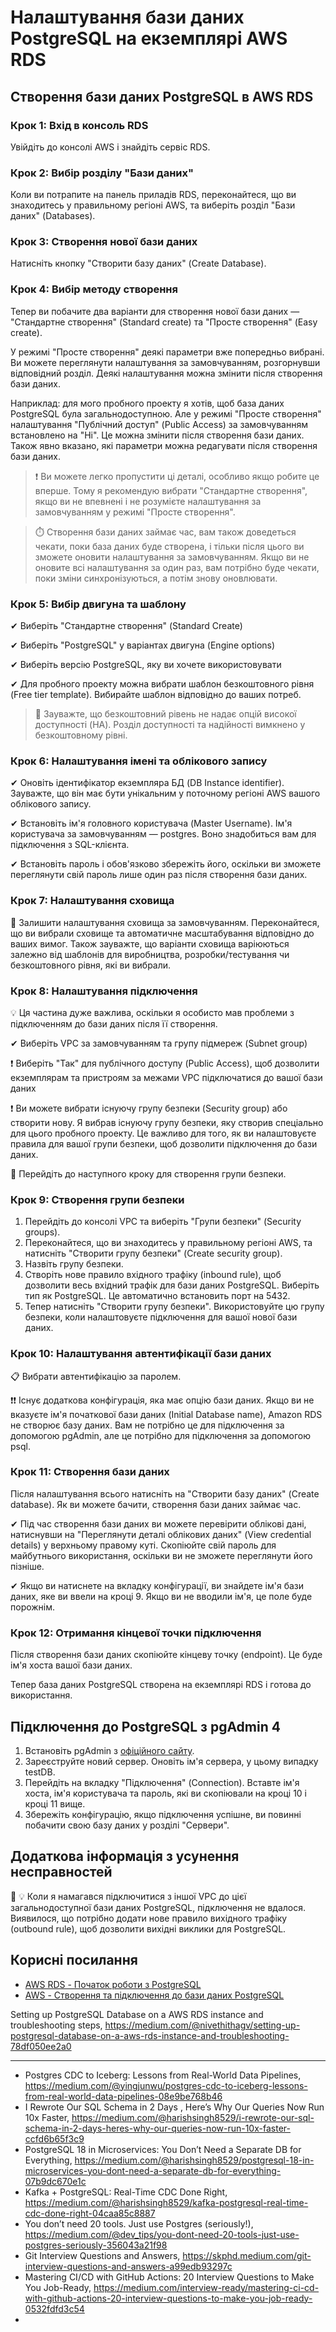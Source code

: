 

# Налаштування бази даних PostgreSQL на екземплярі AWS RDS 

## Створення бази даних PostgreSQL в AWS RDS

### Крок 1: Вхід в консоль RDS

Увійдіть до консолі AWS і знайдіть сервіс RDS.

### Крок 2: Вибір розділу "Бази даних"

Коли ви потрапите на панель приладів RDS, переконайтеся, що ви знаходитесь у правильному регіоні AWS, та виберіть розділ "Бази даних" (Databases).

### Крок 3: Створення нової бази даних

Натисніть кнопку "Створити базу даних" (Create Database).

### Крок 4: Вибір методу створення

Тепер ви побачите два варіанти для створення нової бази даних — "Стандартне створення" (Standard create) та "Просте створення" (Easy create).

У режимі "Просте створення" деякі параметри вже попередньо вибрані. Ви можете переглянути налаштування за замовчуванням, розгорнувши відповідний розділ. Деякі налаштування можна змінити після створення бази даних.

Наприклад: для мого пробного проекту я хотів, щоб база даних PostgreSQL була загальнодоступною. Але у режимі "Просте створення" налаштування "Публічний доступ" (Public Access) за замовчуванням встановлено на "Ні". Це можна змінити після створення бази даних. Також явно вказано, які параметри можна редагувати після створення бази даних.

> ❗️ Ви можете легко пропустити ці деталі, особливо якщо робите це вперше. Тому я рекомендую вибрати "Стандартне створення", якщо ви не впевнені і не розумієте налаштування за замовчуванням у режимі "Просте створення".

> ⏱️ Створення бази даних займає час, вам також доведеться чекати, поки база даних буде створена, і тільки після цього ви зможете оновити налаштування за замовчуванням. Якщо ви не оновите всі налаштування за один раз, вам потрібно буде чекати, поки зміни синхронізуються, а потім знову оновлювати.

### Крок 5: Вибір двигуна та шаблону

✔ Виберіть "Стандартне створення" (Standard Create)

✔ Виберіть "PostgreSQL" у варіантах двигуна (Engine options)

✔ Виберіть версію PostgreSQL, яку ви хочете використовувати

✔ Для пробного проекту можна вибрати шаблон безкоштовного рівня (Free tier template). Вибирайте шаблон відповідно до ваших потреб.

> 📓 Зауважте, що безкоштовний рівень не надає опцій високої доступності (HA). Розділ доступності та надійності вимкнено у безкоштовному рівні.

### Крок 6: Налаштування імені та облікового запису

✔ Оновіть ідентифікатор екземпляра БД (DB Instance identifier). Зауважте, що він має бути унікальним у поточному регіоні AWS вашого облікового запису.

✔ Встановіть ім'я головного користувача (Master Username). Ім'я користувача за замовчуванням — postgres. Воно знадобиться вам для підключення з SQL-клієнта.

✔ Встановіть пароль і обов'язково збережіть його, оскільки ви зможете переглянути свій пароль лише один раз після створення бази даних.

### Крок 7: Налаштування сховища

📓 Залишити налаштування сховища за замовчуванням. Переконайтеся, що ви вибрали сховище та автоматичне масштабування відповідно до ваших вимог. Також зауважте, що варіанти сховища варіюються залежно від шаблонів для виробництва, розробки/тестування чи безкоштовного рівня, які ви вибрали.

### Крок 8: Налаштування підключення

💡 Ця частина дуже важлива, оскільки я особисто мав проблеми з підключенням до бази даних після її створення.

✔ Виберіть VPC за замовчуванням та групу підмереж (Subnet group)

❗️ Виберіть "Так" для публічного доступу (Public Access), щоб дозволити екземплярам та пристроям за межами VPC підключатися до вашої бази даних

❗️ Ви можете вибрати існуючу групу безпеки (Security group) або створити нову. Я вибрав існуючу групу безпеки, яку створив спеціально для цього пробного проекту. Це важливо для того, як ви налаштовуєте правила для вашої групи безпеки, щоб дозволити підключення до бази даних.

📓 Перейдіть до наступного кроку для створення групи безпеки.

### Крок 9: Створення групи безпеки

1. Перейдіть до консолі VPC та виберіть "Групи безпеки" (Security groups).
2. Переконайтеся, що ви знаходитесь у правильному регіоні AWS, та натисніть "Створити групу безпеки" (Create security group).
3. Назвіть групу безпеки.
4. Створіть нове правило вхідного трафіку (inbound rule), щоб дозволити весь вхідний трафік для бази даних PostgreSQL. Виберіть тип як PostgreSQL. Це автоматично встановить порт на 5432.
5. Тепер натисніть "Створити групу безпеки". Використовуйте цю групу безпеки, коли налаштовуєте підключення для вашої нової бази даних.

### Крок 10: Налаштування автентифікації бази даних

📋  Вибрати автентифікацію за паролем.

❗️❗️ Існує додаткова конфігурація, яка має опцію бази даних. Якщо ви не вказуєте ім'я початкової бази даних (Initial Database name), Amazon RDS не створює базу даних. Вам не потрібно це для підключення за допомогою pgAdmin, але це потрібно для підключення за допомогою psql.

### Крок 11: Створення бази даних

Після налаштування всього натисніть на "Створити базу даних" (Create database). Як ви можете бачити, створення бази даних займає час.

✔ Під час створення бази даних ви можете перевірити облікові дані, натиснувши на "Переглянути деталі облікових даних" (View credential details) у верхньому правому куті. Скопіюйте свій пароль для майбутнього використання, оскільки ви не зможете переглянути його пізніше.

✔ Якщо ви натиснете на вкладку конфігурації, ви знайдете ім'я бази даних, яке ви ввели на кроці 9. Якщо ви не вводили ім'я, це поле буде порожнім.

### Крок 12: Отримання кінцевої точки підключення

Після створення бази даних скопіюйте кінцеву точку (endpoint). Це буде ім'я хоста вашої бази даних.

Тепер база даних PostgreSQL створена на екземплярі RDS і готова до використання.

## Підключення до PostgreSQL з pgAdmin 4

1. Встановіть pgAdmin з [офіційного сайту](https://www.pgadmin.org/).
2. Зареєструйте новий сервер. Оновіть ім'я сервера, у цьому випадку testDB.
3. Перейдіть на вкладку "Підключення" (Connection). Вставте ім'я хоста, ім'я користувача та пароль, які ви скопіювали на кроці 10 і кроці 11 вище.
4. Збережіть конфігурацію, якщо підключення успішне, ви повинні побачити свою базу даних у розділі "Сервери".

## Додаткова інформація з усунення несправностей

📓 💡 Коли я намагався підключитися з іншої VPC до цієї загальнодоступної бази даних PostgreSQL, підключення не вдалося. Виявилося, що потрібно додати нове правило вихідного трафіку (outbound rule), щоб дозволити вихідні виклики для PostgreSQL.

## Корисні посилання

- [AWS RDS - Початок роботи з PostgreSQL](https://docs.aws.amazon.com/AmazonRDS/latest/UserGuide/CHAP_GettingStarted.CreatingConnecting.PostgreSQL.html)
- [AWS - Створення та підключення до бази даних PostgreSQL](https://aws.amazon.com/getting-started/hands-on/create-connect-postgresql-db/)

Setting up PostgreSQL Database on a AWS RDS instance and troubleshooting steps, https://medium.com/@nivethithagv/setting-up-postgresql-database-on-a-aws-rds-instance-and-troubleshooting-78df050ee2a0




----------------------------------------------------------------------------------------------------


- Postgres CDC to Iceberg: Lessons from Real-World Data Pipelines, https://medium.com/@yingjunwu/postgres-cdc-to-iceberg-lessons-from-real-world-data-pipelines-08e9be768b46
- I Rewrote Our SQL Schema in 2 Days , Here’s Why Our Queries Now Run 10x Faster, https://medium.com/@harishsingh8529/i-rewrote-our-sql-schema-in-2-days-heres-why-our-queries-now-run-10x-faster-ccfd6b65f3c9
- PostgreSQL 18 in Microservices: You Don’t Need a Separate DB for Everything, https://medium.com/@harishsingh8529/postgresql-18-in-microservices-you-dont-need-a-separate-db-for-everything-07b9dc670e1c
- Kafka + PostgreSQL: Real-Time CDC Done Right, https://medium.com/@harishsingh8529/kafka-postgresql-real-time-cdc-done-right-04caa85c8887
- You don’t need 20 tools. Just use Postgres (seriously!), https://medium.com/@dev_tips/you-dont-need-20-tools-just-use-postgres-seriously-356043a21f98
- Git Interview Questions and Answers, https://skphd.medium.com/git-interview-questions-and-answers-a99edb93297c
- Mastering CI/CD with GitHub Actions: 20 Interview Questions to Make You Job-Ready, https://medium.com/interview-ready/mastering-ci-cd-with-github-actions-20-interview-questions-to-make-you-job-ready-0532fdfd3c54
- 
